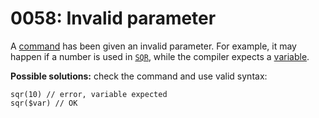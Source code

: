 # 0058: Invalid parameter

A [command](../../coding/built-in-commands.md) has been given an invalid parameter. For example, it may happen if a number is used in [`SQR`](../../coding/built-in-commands.md#sqr), while the compiler expects a [variable](../../coding/variables.md).

**Possible solutions:** check the command and use valid syntax:

```text
sqr(10) // error, variable expected
sqr($var) // OK
```

